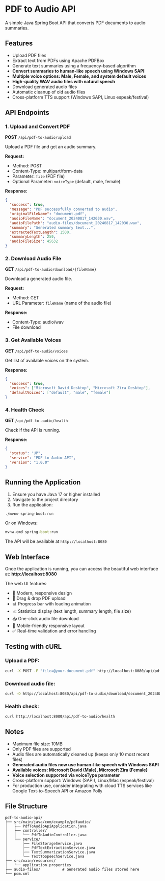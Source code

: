 # PDF to Audio API

A simple Java Spring Boot API that converts PDF documents to audio summaries.

## Features

- Upload PDF files
- Extract text from PDFs using Apache PDFBox
- Generate text summaries using a frequency-based algorithm
- **Convert summaries to human-like speech using Windows SAPI**
- **Multiple voice options: Male, Female, and system default voices**
- **High-quality WAV audio files with natural speech**
- Download generated audio files
- Automatic cleanup of old audio files
- Cross-platform TTS support (Windows SAPI, Linux espeak/festival)

## API Endpoints

### 1. Upload and Convert PDF

**POST** `/api/pdf-to-audio/upload`

Upload a PDF file and get an audio summary.

**Request:**
- Method: POST
- Content-Type: multipart/form-data
- Parameter: `file` (PDF file)
- Optional Parameter: `voiceType` (default, male, female)

**Response:**
```json
{
  "success": true,
  "message": "PDF successfully converted to audio",
  "originalFileName": "document.pdf",
  "audioFileName": "document_20240817_142030.wav",
  "audioFilePath": "audio-files/document_20240817_142030.wav",
  "summary": "Generated summary text...",
  "extractedTextLength": 1500,
  "summaryLength": 250,
  "audioFileSize": 45632
}
```

### 2. Download Audio File

**GET** `/api/pdf-to-audio/download/{fileName}`

Download a generated audio file.

**Request:**
- Method: GET
- URL Parameter: `fileName` (name of the audio file)

**Response:**
- Content-Type: audio/wav
- File download

### 3. Get Available Voices

**GET** `/api/pdf-to-audio/voices`

Get list of available voices on the system.

**Response:**
```json
{
  "success": true,
  "voices": ["Microsoft David Desktop", "Microsoft Zira Desktop"],
  "defaultVoices": ["default", "male", "female"]
}
```

### 4. Health Check

**GET** `/api/pdf-to-audio/health`

Check if the API is running.

**Response:**
```json
{
  "status": "UP",
  "service": "PDF to Audio API",
  "version": "1.0.0"
}
```

## Running the Application

1. Ensure you have Java 17 or higher installed
2. Navigate to the project directory
3. Run the application:

```bash
./mvnw spring-boot:run
```

Or on Windows:
```cmd
mvnw.cmd spring-boot:run
```

The API will be available at `http://localhost:8080`

## Web Interface

Once the application is running, you can access the beautiful web interface at:
**http://localhost:8080**

The web UI features:
- 🎨 Modern, responsive design
- 📁 Drag & drop PDF upload
- 📊 Progress bar with loading animation
- 📈 Statistics display (text length, summary length, file size)
- 📥 One-click audio file download
- 📱 Mobile-friendly responsive layout
- ✅ Real-time validation and error handling

## Testing with cURL

### Upload a PDF:
```bash
curl -X POST -F "file=@your-document.pdf" http://localhost:8080/api/pdf-to-audio/upload
```

### Download audio file:
```bash
curl -O http://localhost:8080/api/pdf-to-audio/download/document_20240817_142030.wav
```

### Health check:
```bash
curl http://localhost:8080/api/pdf-to-audio/health
```

## Notes

- Maximum file size: 10MB
- Only PDF files are supported
- Audio files are automatically cleaned up (keeps only 10 most recent files)
- **Generated audio files now use human-like speech with Windows SAPI**
- **Available voices: Microsoft David (Male), Microsoft Zira (Female)**
- **Voice selection supported via voiceType parameter**
- Cross-platform support: Windows (SAPI), Linux/Mac (espeak/festival)
- For production use, consider integrating with cloud TTS services like Google Text-to-Speech API or Amazon Polly

## File Structure

```
pdf-to-audio-api/
├── src/main/java/com/example/pdfaudio/
│   ├── PdfToAudioApiApplication.java
│   ├── controller/
│   │   └── PdfToAudioController.java
│   └── service/
│       ├── FileStorageService.java
│       ├── PdfTextExtractionService.java
│       ├── TextSummarizationService.java
│       └── TextToSpeechService.java
├── src/main/resources/
│   └── application.properties
├── audio-files/          # Generated audio files stored here
└── pom.xml
```
